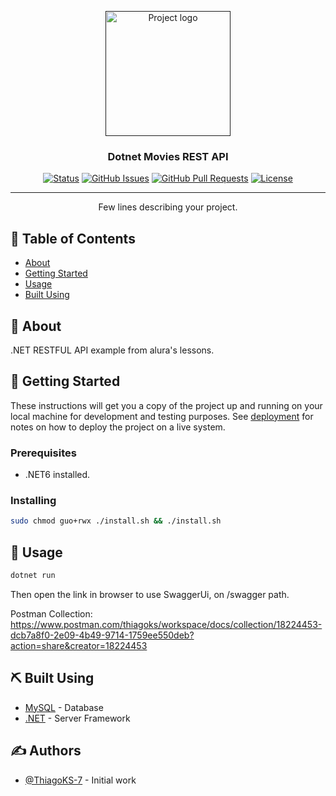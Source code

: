 <p align="center">
  <a href="" rel="noopener">
 <img width=200px height=200px src="https://i.imgur.com/6wj0hh6.jpg" alt="Project logo"></a>
</p>

<h3 align="center">Dotnet Movies REST API</h3>

<div align="center">

[![Status](https://img.shields.io/badge/status-active-success.svg)]()
[![GitHub Issues](https://img.shields.io/github/issues/ThiagoKS-7/dotnet-movies-api.svg)](https://github.com/ThiagoKS-7/dotnet-movies-api/issues)
[![GitHub Pull Requests](https://img.shields.io/github/issues-pr/ThiagoKS-7/dotnet-movies-api.svg)](https://github.com/ThiagoKS-7/dotnet-movies-api/pulls)
[![License](https://img.shields.io/badge/license-MIT-blue.svg)](/LICENSE)

</div>

---

<p align="center"> Few lines describing your project.
    <br> 
</p>

## 📝 Table of Contents

- [About](#about)
- [Getting Started](#getting_started)
- [Usage](#usage)
- [Built Using](#built_using)

## 🧐 About <a name = "about"></a>

.NET RESTFUL API example from alura's lessons.

## 🏁 Getting Started <a name = "getting_started"></a>

These instructions will get you a copy of the project up and running on your local machine for development and testing purposes. See [deployment](#deployment) for notes on how to deploy the project on a live system.

### Prerequisites

- .NET6 installed.


### Installing

```bash
sudo chmod guo+rwx ./install.sh && ./install.sh
```

## 🎈 Usage <a name="usage"></a>

```bash
dotnet run
```

Then open the link in browser to use SwaggerUi, on /swagger path.

Postman Collection: https://www.postman.com/thiagoks/workspace/docs/collection/18224453-dcb7a8f0-2e09-4b49-9714-1759ee550deb?action=share&creator=18224453


## ⛏️ Built Using <a name = "built_using"></a>

- [MySQL](https://www.mysql.com) - Database
- [.NET](https://dotnet.microsoft.com/pt-br/) - Server Framework

## ✍️ Authors <a name = "authors"></a>

- [@ThiagoKS-7](https://github.com/ThiagKS-7) - Initial work

